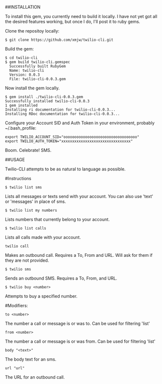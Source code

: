 ##INSTALLATION

To install this gem, you currently need to build it locally. I have not yet got all the desired features working, but once I do, I'll post it to ruby gems.

Clone the repositoy locally:

```
$ git clone https://github.com/xmjw/twilio-cli.git
```

Build the gem:

```
$ cd twilio-cli
$ gem build twilio-cli.gemspec
  Successfully built RubyGem
  Name: twilio-cli
  Version: 0.0.3
  File: twilio-cli-0.0.3.gem
```

Now install the gem locally.

```
$ gem install ./twilio-cli-0.0.3.gem 
Successfully installed twilio-cli-0.0.3
1 gem installed
Installing ri documentation for twilio-cli-0.0.3...
Installing RDoc documentation for twilio-cli-0.0.3...
```

Configure your Account SID and Auth Token in your environment, probably ~/.bash_profile:

```
export TWILIO_ACCOUNT_SID="oooooooooooooooooooooooooooooooooo"
export TWILIO_AUTH_TOKEN="xxxxxxxxxxxxxxxxxxxxxxxxxxxxxxxx"
```

Boom. Celebrate! SMS.

##USAGE

Twilio-CLI attempts to be as natural to language as possible.

#Instructions


```
$ twilio list sms 
```
Lists all messages or texts send with your account. You can also use 'text' or 'messages' in place of sms.

```  
$ twilio list my numbers
```

Lists numbers that currently belong to your account.

```
$ twilio list calls
```

Lists all calls made with your account.
  
```
twilio call
```

Makes an outbound call. Requires a To, From and URL. Will ask for them if they are not provided.

```
$ twilio sms
```

Sends an outbound SMS. Requires a To, From, and URL.
  
```
$ twilio buy <number>
```

Attempts to buy a specified number.  
    
#Modifiers:
  
```  
to <number>
```    

The number a call or message is or was to. Can be used for filtering 'list'

```
from <number>
```

The number a call or message is or was from. Can be used for filtering 'list'
  
```
body "<text>"
```

The body text for an sms.

```
url "url"
```    

The URL for an outbound call.
